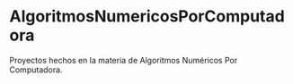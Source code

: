# AlgoritmosNumericosPorComputadora

Proyectos hechos en la materia de Algoritmos Numéricos Por Computadora.
